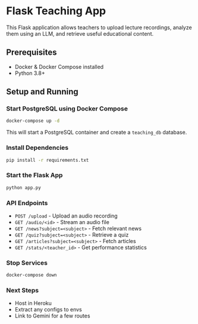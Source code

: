 # Flask Teaching App

This Flask application allows teachers to upload lecture recordings, analyze them using an LLM, and retrieve useful educational content.

## Prerequisites
- Docker & Docker Compose installed
- Python 3.8+

## Setup and Running

### Start PostgreSQL using Docker Compose
```sh
docker-compose up -d
```
This will start a PostgreSQL container and create a `teaching_db` database.

### Install Dependencies
```sh
pip install -r requirements.txt
```

### Start the Flask App
```sh
python app.py
```

### API Endpoints
- `POST /upload` - Upload an audio recording
- `GET /audio/<id>` - Stream an audio file
- `GET /news?subject=<subject>` - Fetch relevant news
- `GET /quiz?subject=<subject>` - Retrieve a quiz
- `GET /articles?subject=<subject>` - Fetch articles
- `GET /stats/<teacher_id>` - Get performance statistics

### Stop Services
```sh
docker-compose down
```

### Next Steps

- Host in Heroku
- Extract any configs to envs
- Link to Gemini for a few routes

